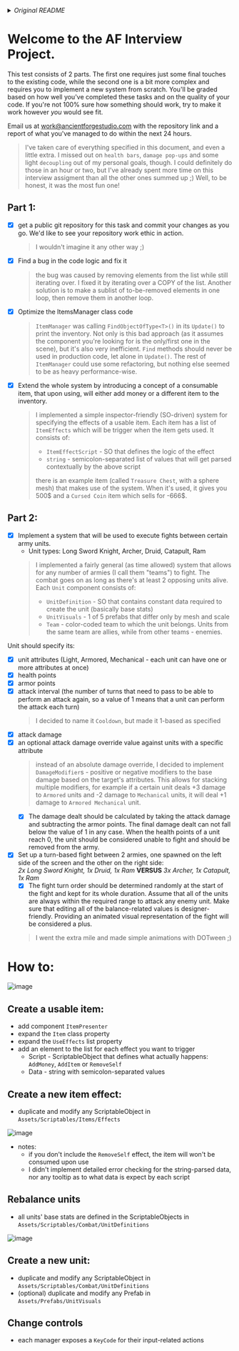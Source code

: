 _<details><summary>Original README</summary>_
Welcome to the AF Interview Project. This test consists of 2 parts. The first one requires just some final touches to the existing code, while the second one is a bit more complex and requires you to implement a new system from scratch.

Your tasks for today are as follows:
Part 1:
a) Find a bug in the code logic and fix it
b) Optimize the ItemsManager class code
c) Extend the whole system by introducing a concept of a consumable item, that upon using, will either add money or a different item to the inventory.

Part 2:
Implement a system that will be used to execute fights between certain army units.

Unit types: Long Sword Knight, Archer, Druid, Catapult, Ram

Unit should specify its:
-unit attributes (Light, Armored, Mechanical - each unit can have one or more attributes at once)
-health points
-armor points
-attack interval (the number of turns that need to pass to be able to perform an attack again, so a value of 1 means that a unit can perform the attack each turn)
-attack damage
-an optional attack damage override value against units with a specific attribute

The damage dealt should be calculated by taking the attack damage and subtracting the armor points. The final damage dealt can not fall below the value of 1 in any case.
When the health points of a unit reach 0, the unit should be considered unable to fight and should be removed from the army.

Set up a turn-based fight between 2 armies, one spawned on the left side of the screen and the other on the right side:
2 Long Sword Knights
1 Druid
1 Ram

versus

3 Archers
1 Catapult
1 Ram

The fight turn order should be determined randomly at the start of the fight and kept for its whole duration.
Assume that all of the units are always within the required range to attack any enemy unit.
Make sure that editing all of the balance-related values is designer-friendly.
Providing an animated visual representation of the fight will be considered a plus.

You'll be graded based on how well you've completed these tasks and on the quality of your code. 
If you're not 100% sure how something should work, try to make it work however *you* would see fit.

One more thing: get a public git repository for this task and commit your changes as you go. We'd like to see your repository work ethic in action.

Email us at work@ancientforgestudio.com with the repository link and a report of what you've managed to do within the next 24 hours.

Good luck!
</details>

# Welcome to the AF Interview Project.
This test consists of 2 parts. The first one requires just some final touches to the existing code, while the second one is a bit more complex and requires you to implement a new system from scratch. You'll be graded based on how well you've completed these tasks and on the quality of your code. If you're not 100% sure how something should work, try to make it work however *you* would see fit.

Email us at work@ancientforgestudio.com with the repository link and a report of what you've managed to do within the next 24 hours.
> I've taken care of everything specified in this document, and even a little extra. I missed out on `health bars`, `damage pop-ups` and some light `decoupling` out of my personal goals, though. I could definitely do those in an hour or two, but I've already spent more time on this interview assigment than all the other ones summed up ;) Well, to be honest, it was the most fun one!

## Part 1:
- [x] get a public git repository for this task and commit your changes as you go. We'd like to see your repository work ethic in action.
  > I wouldn't imagine it any other way ;)
- [x] Find a bug in the code logic and fix it
  > the bug was caused by removing elements from the list while still iterating over. I fixed it by iterating over a COPY of the list. Another solution is to make a sublist of to-be-removed elements in one loop, then remove them in another loop.
- [x] Optimize the ItemsManager class code
  > `ItemManager` was calling `FindObjectOfType<T>()` in its `Update()` to print the inventory. Not only is this bad approach (as it assumes the component you're looking for is the only/first one in the scene), but it's also very inefficient. `Find` methods should never be used in production code, let alone in `Update()`. The rest of `ItemManager` could use some refactoring, but nothing else seemed to be as heavy performance-wise.
- [x] Extend the whole system by introducing a concept of a consumable item, that upon using, will either add money or a different item to the inventory.
  > I implemented a simple inspector-friendly (SO-driven) system for specifying the effects of a usable item. Each item has a list of `ItemEffects` which will be trigger when the item gets used. It consists of:
  > - `ItemEffectScript` - SO that defines the logic of the effect
  > - `string` - semicolon-separated list of values that will get parsed contextually by the above script
  > 
  > there is an example item (called `Treasure Chest`, with a sphere mesh) that makes use of the system. When it's used, it gives you 500$ and a `Cursed Coin` item which sells for -666$.

## Part 2:
- [x] Implement a system that will be used to execute fights between certain army units.
  - Unit types: Long Sword Knight, Archer, Druid, Catapult, Ram
  > I implemented a fairly general (as time allowed) system that allows for any number of armies (I call them "teams") to fight. The combat goes on as long as there's at least 2 opposing units alive. Each `Unit` component consists of:
  > - `UnitDefinition` - SO that contains constant data required to create the unit (basically base stats)
  > - `UnitVisuals` - 1 of 5 prefabs that differ only by mesh and scale
  > - `Team` - color-coded team to which the unit belongs. Units from the same team are allies, while from other teams - enemies.

Unit should specify its:
- [x] unit attributes (Light, Armored, Mechanical - each unit can have one or more attributes at once)
- [x] health points
- [x] armor points
- [x] attack interval (the number of turns that need to pass to be able to perform an attack again, so a value of 1 means that a unit can perform the attack each turn)
  > I decided to name it `Cooldown`, but made it 1-based as specified
- [x] attack damage
- [x] an optional attack damage override value against units with a specific attribute
  > instead of an absolute damage override, I decided to implement `DamageModifier`s - positive or negative modifiers to the base damage based on the target's attributes. This allows for stacking multiple modifiers, for example if a certain unit deals +3 damage to `Armored` units and -2 damage to `Mechanical` units, it will deal +1 damage to `Armored Mechanical` unit. 
  - [x] The damage dealt should be calculated by taking the attack damage and subtracting the armor points. The final damage dealt can not fall below the value of 1 in any case.
When the health points of a unit reach 0, the unit should be considered unable to fight and should be removed from the army.
- [x] Set up a turn-based fight between 2 armies, one spawned on the left side of the screen and the other on the right side:  
_2x Long Sword Knight, 1x Druid, 1x Ram_ **VERSUS** _3x Archer, 1x Catapult, 1x Ram_
  - [x] The fight turn order should be determined randomly at the start of the fight and kept for its whole duration. Assume that all of the units are always within the required range to attack any enemy unit. Make sure that editing all of the balance-related values is designer-friendly. Providing an animated visual representation of the fight will be considered a plus.
  > I went the extra mile and made simple animations with DOTween ;)

# How to:

![image](https://github.com/Vheos/Interview.AncientForge/assets/9155825/ddf618bd-dcd1-4644-8bf3-00b3ca021a00)

## **Create a usable item**:
- add component `ItemPresenter`
- expand the `Item` class property
- expand the `UseEffects` list property
- add an element to the list for each effect you want to trigger
  - Script - ScriptableObject that defines what actually happens: `AddMoney`, `AddItem` or `RemoveSelf`
  - Data - string with semicolon-separated values
 
## **Create a new item effect**:
- duplicate and modify any ScriptableObject in `Assets/Scriptables/Items/Effects`

![image](https://github.com/Vheos/Interview.AncientForge/assets/9155825/7ed07d23-3fa2-4f5b-89de-a3cc5b91be54)
- notes:
  - if you don't include the `RemoveSelf` effect, the item will won't be consumed upon use
  - I didn't implement detailed error checking for the string-parsed data, nor any tooltip as to what data is expect by each script
 
## **Rebalance units**
- all units' base stats are defined in the ScriptableObjects in `Assets/Scriptables/Combat/UnitDefinitions`

![image](https://github.com/Vheos/Interview.AncientForge/assets/9155825/e555f758-1906-4457-b8f8-437b5c39aec9)

## **Create a new unit**:
- duplicate and modify any ScriptableObject in `Assets/Scriptables/Combat/UnitDefinitions`
- (optional) duplicate and modify any Prefab in `Assets/Prefabs/UnitVisuals`

## **Change controls**
- each manager exposes a `KeyCode` for their input-related actions
